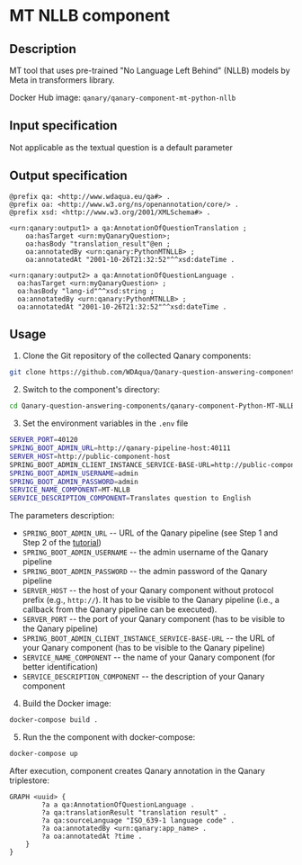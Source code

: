 # MT NLLB component

## Description

MT tool that uses pre-trained "No Language Left Behind" (NLLB) models by Meta in transformers library.

Docker Hub image: `qanary/qanary-component-mt-python-nllb`

## Input specification

Not applicable as the textual question is a default parameter

## Output specification

```ttl
@prefix qa: <http://www.wdaqua.eu/qa#> .
@prefix oa: <http://www.w3.org/ns/openannotation/core/> .
@prefix xsd: <http://www.w3.org/2001/XMLSchema#> .

<urn:qanary:output1> a qa:AnnotationOfQuestionTranslation ;
    oa:hasTarget <urn:myQanaryQuestion>; 
    oa:hasBody "translation_result"@en ;
    oa:annotatedBy <urn:qanary:PythonMTNLLB> ;
    oa:annotatedAt "2001-10-26T21:32:52"^^xsd:dateTime .

<urn:qanary:output2> a qa:AnnotationOfQuestionLanguage .
  oa:hasTarget <urn:myQanaryQuestion> ; 
  oa:hasBody "lang-id"^^xsd:string ;
  oa:annotatedBy <urn:qanary:PythonMTNLLB> ;
  oa:annotatedAt "2001-10-26T21:32:52"^^xsd:dateTime .
```

## Usage

1. Clone the Git repository of the collected Qanary components:

```bash
git clone https://github.com/WDAqua/Qanary-question-answering-components.git
```

2. Switch to the component's directory:

```bash
cd Qanary-question-answering-components/qanary-component-Python-MT-NLLB
```

3. Set the environment variables in the `.env` file

```bash
SERVER_PORT=40120
SPRING_BOOT_ADMIN_URL=http://qanary-pipeline-host:40111
SERVER_HOST=http://public-component-host
SPRING_BOOT_ADMIN_CLIENT_INSTANCE_SERVICE-BASE-URL=http://public-component-host:40120
SPRING_BOOT_ADMIN_USERNAME=admin
SPRING_BOOT_ADMIN_PASSWORD=admin
SERVICE_NAME_COMPONENT=MT-NLLB
SERVICE_DESCRIPTION_COMPONENT=Translates question to English
```

The parameters description:

* `SPRING_BOOT_ADMIN_URL` -- URL of the Qanary pipeline (see Step 1 and Step 2 of the [tutorial](https://github.com/WDAqua/Qanary/wiki/Qanary-tutorial:-How-to-build-a-trivial-Question-Answering-pipeline))
* `SPRING_BOOT_ADMIN_USERNAME` -- the admin username of the Qanary pipeline
* `SPRING_BOOT_ADMIN_PASSWORD` -- the admin password of the Qanary pipeline
* `SERVER_HOST` -- the host of your Qanary component without protocol prefix (e.g., `http://`). It has to be visible to the Qanary pipeline (i.e., a callback from the Qanary pipeline can be executed).
* `SERVER_PORT` -- the port of your Qanary component (has to be visible to the Qanary pipeline)
* `SPRING_BOOT_ADMIN_CLIENT_INSTANCE_SERVICE-BASE-URL` -- the URL of your Qanary component (has to be visible to the Qanary pipeline)
* `SERVICE_NAME_COMPONENT` -- the name of your Qanary component (for better identification)
* `SERVICE_DESCRIPTION_COMPONENT` -- the description of your Qanary component

4. Build the Docker image: 

```bash
docker-compose build .
```

5. Run the the component with docker-compose:

```bash
docker-compose up
```

After execution, component creates Qanary annotation in the Qanary triplestore:
```
GRAPH <uuid> {
        ?a a qa:AnnotationOfQuestionLanguage .
        ?a qa:translationResult "translation result" .
        ?a qa:sourceLanguage "ISO_639-1 language code" .
        ?a oa:annotatedBy <urn:qanary:app_name> .
        ?a oa:annotatedAt ?time .
    }
}
```
